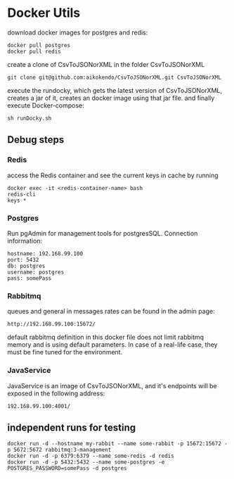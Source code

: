 # Docker Utils

download docker images for postgres and redis:

```
docker pull postgres
docker pull redis
```

create a clone of CsvToJSONorXML in the folder CsvToJSONorXML

```
git clone git@github.com:aikokendo/CsvToJSONorXML.git CsvToJSONorXML
```

execute the rundocky, which gets the latest version of CsvToJSONorXML, creates a jar of it, creates an docker image using that jar file.
and finally execute Docker-compose:

```
sh runDocky.sh
```

## Debug steps

### Redis
access the Redis container and see the current keys in cache by running 
```
docker exec -it <redis-container-name> bash
redis-cli
keys *
```

### Postgres
Run pgAdmin for management tools for postgresSQL.  Connection information:
```
hostname: 192.168.99.100
port: 5432
db: postgres
username: postgres
pass: somePass
```

### Rabbitmq
queues and general in messages rates can be found in the admin page:
```
http://192.168.99.100:15672/
```
default rabbitmq definition in this docker file does not limit rabbitmq memory and is using default parameters. In case of a real-life case, they must be fine tuned for the environment.

### JavaService
JavaService is an image of CsvToJSONorXML, and it's endpoints will be exposed in the following address:

```
192.168.99.100:4001/
```
## independent runs for testing
```
docker run -d --hostname my-rabbit --name some-rabbit -p 15672:15672 -p 5672:5672 rabbitmq:3-management
docker run -d -p 6379:6379 --name some-redis -d redis
docker run -d -p 5432:5432 --name some-postgres -e POSTGRES_PASSWORD=somePass -d postgres
```
